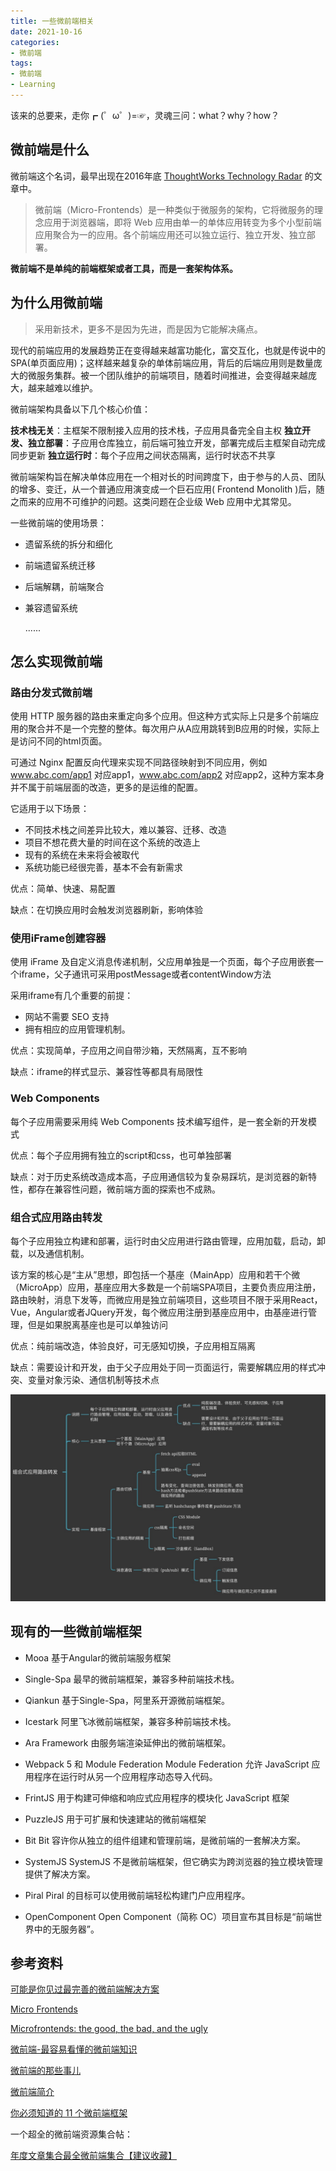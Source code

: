 ```yaml
---
title: 一些微前端相关
date: 2021-10-16
categories:
- 微前端
tags:
- 微前端
- Learning
---
```



该来的总要来，走你┏ (゜ω゜)=☞，灵魂三问：what？why？how？


## 微前端是什么

微前端这个名词，最早出现在2016年底  [ThoughtWorks Technology Radar](https://www.thoughtworks.com/radar/techniques/micro-frontends) 的文章中。

> 微前端（Micro-Frontends）是一种类似于微服务的架构，它将微服务的理念应用于浏览器端，即将 Web 应用由单一的单体应用转变为多个小型前端应用聚合为一的应用。各个前端应用还可以独立运行、独立开发、独立部署。

**微前端不是单纯的前端框架或者工具，而是一套架构体系。**



## 为什么用微前端

> 采用新技术，更多不是因为先进，而是因为它能解决痛点。

现代的前端应用的发展趋势正在变得越来越富功能化，富交互化，也就是传说中的SPA(单页面应用)；这样越来越复杂的单体前端应用，背后的后端应用则是数量庞大的微服务集群。被一个团队维护的前端项目，随着时间推进，会变得越来越庞大，越来越难以维护。

微前端架构具备以下几个核心价值：

**技术栈无关**：主框架不限制接入应用的技术栈，子应用具备完全自主权
**独立开发、独立部署**：子应用仓库独立，前后端可独立开发，部署完成后主框架自动完成同步更新
**独立运行时**：每个子应用之间状态隔离，运行时状态不共享

微前端架构旨在解决单体应用在一个相对长的时间跨度下，由于参与的人员、团队的增多、变迁，从一个普通应用演变成一个巨石应用( Frontend Monolith )后，随之而来的应用不可维护的问题。这类问题在企业级 Web 应用中尤其常见。

一些微前端的使用场景：

- 遗留系统的拆分和细化
- 前端遗留系统迁移
- 后端解耦，前端聚合
- 兼容遗留系统

	......



## 怎么实现微前端



### 路由分发式微前端

使用 HTTP 服务器的路由来重定向多个应用。但这种方式实际上只是多个前端应用的聚合并不是一个完整的整体。每次用户从A应用跳转到B应用的时候，实际上是访问不同的html页面。

可通过 Nginx 配置反向代理来实现不同路径映射到不同应用，例如 www.abc.com/app1 对应app1，www.abc.com/app2 对应app2，这种方案本身并不属于前端层面的改造，更多的是运维的配置。

它适用于以下场景：

- 不同技术栈之间差异比较大，难以兼容、迁移、改造
- 项目不想花费大量的时间在这个系统的改造上
- 现有的系统在未来将会被取代
- 系统功能已经很完善，基本不会有新需求

优点：简单、快速、易配置

缺点：在切换应用时会触发浏览器刷新，影响体验



### 使用iFrame创建容器

使用 iFrame 及自定义消息传递机制，父应用单独是一个页面，每个子应用嵌套一个iframe，父子通讯可采用postMessage或者contentWindow方法

采用iframe有几个重要的前提：

- 网站不需要 SEO 支持
- 拥有相应的应用管理机制。

优点：实现简单，子应用之间自带沙箱，天然隔离，互不影响

缺点：iframe的样式显示、兼容性等都具有局限性



### Web Components

每个子应用需要采用纯 Web Components 技术编写组件，是一套全新的开发模式

优点：每个子应用拥有独立的script和css，也可单独部署

缺点：对于历史系统改造成本高，子应用通信较为复杂易踩坑，是浏览器的新特性，都存在兼容性问题，微前端方面的探索也不成熟。



### 组合式应用路由转发

每个子应用独立构建和部署，运行时由父应用进行路由管理，应用加载，启动，卸载，以及通信机制。

该方案的核心是“主从”思想，即包括一个基座（MainApp）应用和若干个微（MicroApp）应用，基座应用大多数是一个前端SPA项目，主要负责应用注册，路由映射，消息下发等，而微应用是独立前端项目，这些项目不限于采用React，Vue，Angular或者JQuery开发，每个微应用注册到基座应用中，由基座进行管理，但是如果脱离基座也是可以单独访问

优点：纯前端改造，体验良好，可无感知切换，子应用相互隔离

缺点：需要设计和开发，由于父子应用处于同一页面运行，需要解耦应用的样式冲突、变量对象污染、通信机制等技术点

![组合式应用路由转发.jpg](/assets/images/2021-10-16/2021-10-16.jpg)



## 现有的一些微前端框架

- Mooa
	基于Angular的微前端服务框架

- Single-Spa
	最早的微前端框架，兼容多种前端技术栈。

- Qiankun
	基于Single-Spa，阿里系开源微前端框架。

- Icestark
	阿里飞冰微前端框架，兼容多种前端技术栈。

- Ara Framework
	由服务端渲染延伸出的微前端框架。
	
- Webpack 5 和 Module Federation
	Module Federation 允许 JavaScript 应用程序在运行时从另一个应用程序动态导入代码。
	
- FrintJS
	用于构建可伸缩和响应式应用程序的模块化 JavaScript 框架

- PuzzleJS
	用于可扩展和快速建站的微前端框架

- Bit
	Bit 容许你从独立的组件组建和管理前端，是微前端的一套解决方案。
	
- SystemJS
	SystemJS 不是微前端框架，但它确实为跨浏览器的独立模块管理提供了解决方案。
	
- Piral
	Piral 的目标可以使用微前端轻松构建门户应用程序。
	
- OpenComponent
	Open Component（简称 OC）项目宣布其目标是“前端世界中的无服务器”。



## 参考资料

[可能是你见过最完善的微前端解决方案](https://developer.aliyun.com/article/715922)

[Micro Frontends](https://micro-frontends.org/)

[Microfrontends: the good, the bad, and the ugly](https://zendev.com/2019/06/17/microfrontends-good-bad-ugly.html?spm=a2c6h.12873639.0.0.264b6374gGt3zC)

[微前端-最容易看懂的微前端知识](https://zhuanlan.zhihu.com/p/141530392)

[微前端的那些事儿](https://github.com/phodal/microfrontends)

[微前端简介](https://www.jianshu.com/p/785c2ca5a886)

[你必须知道的 11 个微前端框架](https://www.infoq.cn/article/22CIyQBs3S0bHeKVNORP)

一个超全的微前端资源集合帖：

[年度文章集合最全微前端集合【建议收藏】](https://segmentfault.com/a/1190000021382262)

